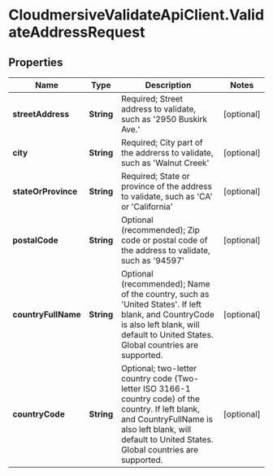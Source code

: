 # CloudmersiveValidateApiClient.ValidateAddressRequest

## Properties
Name | Type | Description | Notes
------------ | ------------- | ------------- | -------------
**streetAddress** | **String** | Required; Street address to validate, such as &#39;2950 Buskirk Ave.&#39; | [optional] 
**city** | **String** | Required; City part of the addrerss to validate, such as &#39;Walnut Creek&#39; | [optional] 
**stateOrProvince** | **String** | Required; State or province of the address to validate, such as &#39;CA&#39; or &#39;California&#39; | [optional] 
**postalCode** | **String** | Optional (recommended); Zip code or postal code of the address to validate, such as &#39;94597&#39; | [optional] 
**countryFullName** | **String** | Optional (recommended); Name of the country, such as &#39;United States&#39;.  If left blank, and CountryCode is also left blank, will default to United States.  Global countries are supported. | [optional] 
**countryCode** | **String** | Optional; two-letter country code (Two-letter ISO 3166-1 country code) of the country.  If left blank, and CountryFullName is also left blank, will default to United States.  Global countries are supported. | [optional] 


